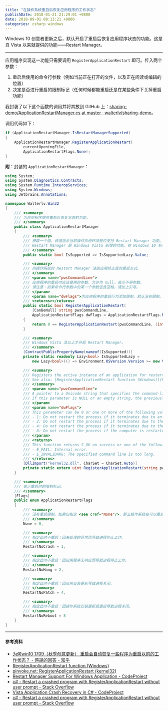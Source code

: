 ```yaml
---
title: "在操作系统重启后恢复应用程序的工作状态"
publishDate: 2018-01-21 21:29:01 +0800
date: 2018-09-01 08:13:21 +0800
categories: csharp windows
---
```


Windows 10 创意者更新之后，默认开启了重启后恢复应用程序状态的功能。这是自 Vista 以来就提供的功能——Restart Manager。

---

应用程序实现这一功能只需要调用 `RegisterApplicationRestart` 即可。传入两个参数：

1. 重启后使用的命令行参数（例如当前正在打开的文件，以及正在阅读或编辑的位置）
1. 决定是否进行重启的限制标记（任何时候都能重启还是在某些条件下关掉重启功能）

我封装了以下这个函数的调用并将其放到 GitHub 上：[sharing-demo/ApplicationRestartManager.cs at master · walterlv/sharing-demo](https://github.com/walterlv/sharing-demo/blob/master/src/Walterlv.Demo.WPF/Utils/Windows/Interop/ApplicationRestartManager.cs)。

调用代码如下：

```csharp
if (ApplicationRestartManager.IsRestartManagerSupported)
{
    ApplicationRestartManager.RegisterApplicationRestart(
        currentOpeningFile,
        ApplicationRestartFlags.None);
}
```

**附**：封装的 `ApplicationRestartManager`：

```csharp
using System;
using System.Diagnostics.Contracts;
using System.Runtime.InteropServices;
using System.Windows;
using Jetbrains.Annotations;

namespace Walterlv.Win32
{
    /// <summary>
    /// 为应用程序提供重启后恢复状态的功能。
    /// </summary>
    public class ApplicationRestartManager
    {
        /// <summary>
        /// 获取一个值，该值指示当前操作系统环境是否支持 Restart Manager 功能。
        /// Restart Manager 是 Windows Vista 新增的功能。在 Windows 10 秋季创意者更新之后，默认开启了 EWX_RESTARTAPPS。
        /// </summary>
        public static bool IsSupported => IsSupportedLazy.Value;

        /// <summary>
        /// 向操作系统的 Restart Manager 注册应用终止后的重启方式。
        /// </summary>
        /// <param name="pwsCommandLine">
        /// 应用程序的重启时应该使用的参数，允许为 null，表示不带参数。
        /// 请注意：如果命令行参数中的某一个参数包含空格，请加上引号。
        /// </param>
        /// <param name="dwFlags">为应用程序的重启行为添加限制，默认没有限制。</param>
        /// <returns></returns>
        public static bool RegisterApplicationRestart(
            [CanBeNull] string pwsCommandLine,
            ApplicationRestartFlags dwFlags = ApplicationRestartFlags.None)
        {
            return 0 == RegisterApplicationRestart(pwsCommandLine, (int) dwFlags);
        }

        /// <summary>
        /// Windows Vista 及以上才开启 Restart Manager。
        /// </summary>
        [ContractPublicPropertyName(nameof(IsSupported))]
        private static readonly Lazy<bool> IsSupportedLazy =
            new Lazy<bool>(() => Environment.OSVersion.Version >= new Version(6, 0));

        /// <summary>
        /// Registers the active instance of an application for restart.
        /// See also: [RegisterApplicationRestart function (Windows)](https://msdn.microsoft.com/en-us/library/windows/desktop/aa373347)
        /// </summary>
        /// <param name="pwzCommandline">
        /// A pointer to a Unicode string that specifies the command-line arguments for the application when it is restarted. The maximum size of the command line that you can specify is RESTART_MAX_CMD_LINE characters. Do not include the name of the executable in the command line; this function adds it for you.
        /// If this parameter is NULL or an empty string, the previously registered command line is removed. If the argument contains spaces, use quotes around the argument.
        /// </param>
        /// <param name="dwFlags">
        /// This parameter can be 0 or one or more of the following values:
        /// - 1: Do not restart the process if it terminates due to an unhandled exception.
        /// - 2: Do not restart the process if it terminates due to the application not responding.
        /// - 4: Do not restart the process if it terminates due to the installation of an update.
        /// - 8: Do not restart the process if the computer is restarted as the result of an update.
        /// </param>
        /// <returns>
        /// This function returns S_OK on success or one of the following error codes.
        /// - E_FAIL: Internal error.
        /// - E_INVALIDARG: The specified command line is too long.
        /// </returns>
        [DllImport("kernel32.dll", CharSet = CharSet.Auto)]
        private static extern uint RegisterApplicationRestart(string pwzCommandline, int dwFlags);
    }

    /// <summary>
    /// 表示重启时的限制标记。
    /// </summary>
    [Flags]
    public enum ApplicationRestartFlags
    {
        /// <summary>
        /// 没有重启限制。如果仅指定 <see cref="None"/>，那么操作系统在可以重启应用程序的时候都会重启应用。
        /// </summary>
        None = 0,

        /// <summary>
        /// 指定此时不重启：因未处理的异常而导致进程停止工作。
        /// </summary>
        RestartNoCrash = 1,

        /// <summary>
        /// 指定此时不重启：因应用程序无响应而导致进程停止工作。
        /// </summary>
        RestartNoHang = 2,

        /// <summary>
        /// 指定此时不重启：因应用安装更新导致进程关闭。
        /// </summary>
        RestartNoPatch = 4,

        /// <summary>
        /// 指定此时不重启：因操作系统安装更新后重启导致进程关闭。
        /// </summary>
        RestartNoReboot = 8
    }
}
```

---

#### 参考资料

- [为何win10 1709（秋季创意更新） 重启会自动恢复一些程序为重启以前的工作状态？ - 蒋晟的回答 - 知乎](https://www.zhihu.com/question/67645160/answer/266972518)
- [RegisterApplicationRestart function (Windows)](https://msdn.microsoft.com/en-us/library/windows/desktop/aa373347)
- [pinvoke.net: RegisterApplicationRestart (kernel32)](http://www.pinvoke.net/default.aspx/kernel32.RegisterApplicationRestart)
- [Restart Manager Support For Windows Application - CodeProject](https://www.codeproject.com/Articles/772868/Restart-Manager-Support-For-Windows-Application)
- [c# - Restart a crashed program with RegisterApplicationRestart without user prompt - Stack Overflow](https://stackoverflow.com/q/32520036/6233938)
- [Vista Application Crash Recovery in C# - CodeProject](https://www.codeproject.com/Articles/17024/Vista-Application-Crash-Recovery-in-C)
- [c# - Restart a crashed program with RegisterApplicationRestart without user prompt - Stack Overflow](https://stackoverflow.com/q/32520036/6233938)
